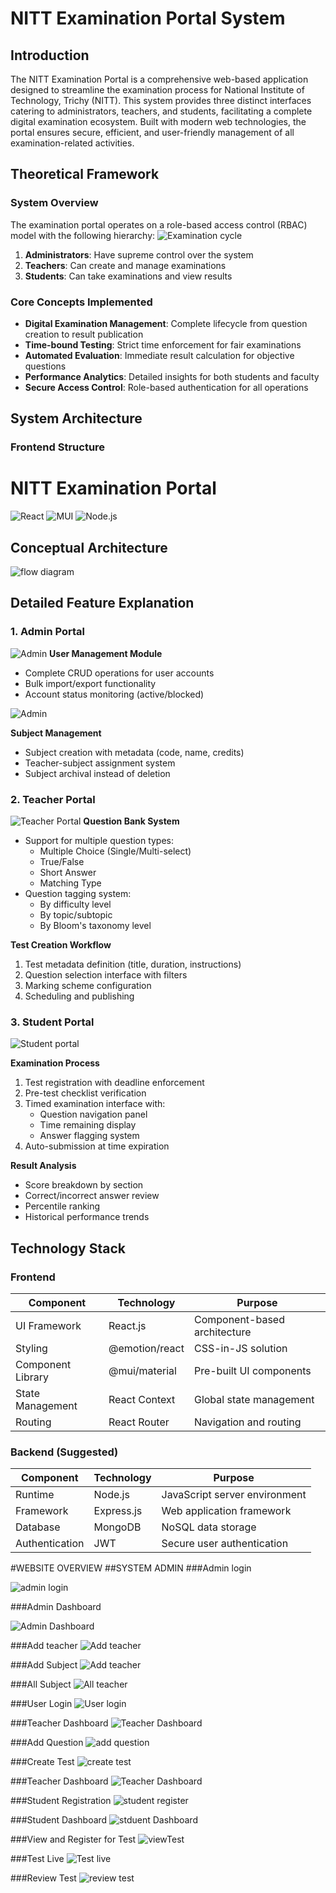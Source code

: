 # NITT Examination Portal System

## Introduction
The NITT Examination Portal is a comprehensive web-based application designed to streamline the examination process for National Institute of Technology, Trichy (NITT). This system provides three distinct interfaces catering to administrators, teachers, and students, facilitating a complete digital examination ecosystem. Built with modern web technologies, the portal ensures secure, efficient, and user-friendly management of all examination-related activities.

## Theoretical Framework

### System Overview
The examination portal operates on a role-based access control (RBAC) model with the following hierarchy:
![Examination cycle](./admin/public/1.png)

1. **Administrators**: Have supreme control over the system
2. **Teachers**: Can create and manage examinations
3. **Students**: Can take examinations and view results

### Core Concepts Implemented
- **Digital Examination Management**: Complete lifecycle from question creation to result publication
- **Time-bound Testing**: Strict time enforcement for fair examinations
- **Automated Evaluation**: Immediate result calculation for objective questions
- **Performance Analytics**: Detailed insights for both students and faculty
- **Secure Access Control**: Role-based authentication for all operations

## System Architecture

### Frontend Structure
# NITT Examination Portal

![React](https://img.shields.io/badge/React-20232A?style=for-the-badge&logo=react&logoColor=61DAFB)
![MUI](https://img.shields.io/badge/MUI-007FFF?style=for-the-badge&logo=mui&logoColor=white)
![Node.js](https://img.shields.io/badge/Node.js-339933?style=for-the-badge&logo=nodedotjs&logoColor=white)
## Conceptual Architecture

![flow diagram](./admin/public/8.png)

## Detailed Feature Explanation

### 1. Admin Portal
![Admin](./admin/public/9.png)
**User Management Module**
- Complete CRUD operations for user accounts
- Bulk import/export functionality
- Account status monitoring (active/blocked)
  
![Admin](./admin/public/10.png)

**Subject Management**
- Subject creation with metadata (code, name, credits)
- Teacher-subject assignment system
- Subject archival instead of deletion

### 2. Teacher Portal

![Teacher Portal](./admin/public/2.png)
**Question Bank System**
- Support for multiple question types:
  - Multiple Choice (Single/Multi-select)
  - True/False
  - Short Answer
  - Matching Type
- Question tagging system:
  - By difficulty level
  - By topic/subtopic
  - By Bloom's taxonomy level

**Test Creation Workflow**
1. Test metadata definition (title, duration, instructions)
2. Question selection interface with filters
3. Marking scheme configuration
4. Scheduling and publishing

### 3. Student Portal

![Student portal](./admin/public/3.png)

**Examination Process**
1. Test registration with deadline enforcement
2. Pre-test checklist verification
3. Timed examination interface with:
   - Question navigation panel
   - Time remaining display
   - Answer flagging system
4. Auto-submission at time expiration

**Result Analysis**
- Score breakdown by section
- Correct/incorrect answer review
- Percentile ranking
- Historical performance trends

## Technology Stack

### Frontend
| Component | Technology | Purpose |
|-----------|------------|---------|
| UI Framework | React.js | Component-based architecture |
| Styling | @emotion/react | CSS-in-JS solution |
| Component Library | @mui/material | Pre-built UI components |
| State Management | React Context | Global state management |
| Routing | React Router | Navigation and routing |

### Backend (Suggested)
| Component | Technology | Purpose |
|-----------|------------|---------|
| Runtime | Node.js | JavaScript server environment |
| Framework | Express.js | Web application framework |
| Database | MongoDB | NoSQL data storage |
| Authentication | JWT | Secure user authentication |

#WEBSITE OVERVIEW
##SYSTEM ADMIN
###Admin login

![admin login](./teacher-student/public/1.png)

###Admin Dashboard

![Admin Dashboard](./teacher-student/public/2.png)

###Add teacher
![Add teacher](./teacher-student/public/addtech.png)

###Add Subject
![Add teacher](./teacher-student/public/addsub.png)

###All Subject
![All teacher](./teacher-student/public/showsub.png)

###User Login
![User login](./teacher-student/public/userlog.png)

###Teacher Dashboard
![Teacher Dashboard](./teacher-student/public/teachdash.png)

###Add Question
![add question](./teacher-student/public/addque.png)

###Create Test
![create test](./teacher-student/public/createtst.png)

###Teacher Dashboard
![Teacher Dashboard](./teacher-student/public/teachdash.png)

###Student Registration
![student register](./teacher-student/public/stdreg.png)

###Student Dashboard
![stduent Dashboard](./teacher-student/public/stdash.png)

###View and Register for Test
![viewTest](https://github.com/user-attachments/assets/eb12af16-937c-4e30-9d41-b98f74306ad4)

###Test Live
![Test live](./teacher-student/public/testlive.png)

###Review Test
![review test](./teacher-student/public/cmplttst.png)


